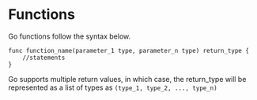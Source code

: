 # Functions
Go functions follow the syntax below.
```
func function_name(parameter_1 type, parameter_n type) return_type {
    //statements
}
```

Go supports multiple return values, in which case, the return_type will be represented as a list of types as ```(type_1, type_2, ..., type_n)```
 